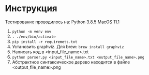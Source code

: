 # Инструкция

Тестирование проводилось на:
Python 3.8.5
MacOS 11.1

1. ```python -m venv env```
2. ```. ./env/bin/activate```
3. ```pip install -r requiremets.txt```
4. Установить graphviz. Для brew: ```brew install graphviz```
5. Написать код в <input_file_name>.txt
6. ```python parser.py <input_file_name>.txt <output_file_name>.png```
7. Абстрактное синтаксическое дерево находится в файле <output_file_name>.png
